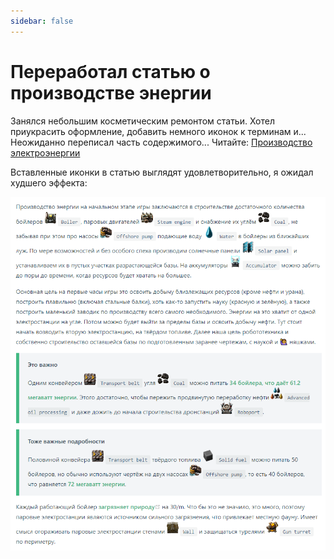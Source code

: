```yaml
---
sidebar: false
---
```


# Переработал статью о производстве энергии

Занялся небольшим косметическим ремонтом статьи. Хотел приукрасить оформление, добавить немного иконок к терминам и... Неожиданно переписал часть содержимого... Читайте: [Производство электроэнергии](../../PowerProduction/README.md)

Вставленные иконки в статью выглядят удовлетворительно, я ожидал худшего эффекта:

![Новый дизайн](./screenshot.png)
